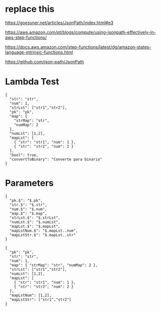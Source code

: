 # replace this

https://goessner.net/articles/JsonPath/index.html#e3

https://aws.amazon.com/pt/blogs/compute/using-jsonpath-effectively-in-aws-step-functions/

https://docs.aws.amazon.com/step-functions/latest/dg/amazon-states-language-intrinsic-functions.html

https://github.com/json-path/JsonPath

# Lambda Test
```
{
  "str": "str",
  "num": 1,
  "strLst": ["str1","str2"],
  "pk": "pk",
  "map": {
    "strMap": "str",
    "numMap": 2
  },
  "numLst": [1,2],
  "mapLst": [
    { "str": "str1", "num": 1 },
    { "str": "str2", "num": 2 }
  ],
  "bool": true,
  "convertToBinary": "Converte para binario"
}
```

# Parameters
```
{
  "pk.$": "$.pk",
  "str.$": "$.str",
  "num.$": "$.num",
  "map.$": "$.map",
  "strLst.$": "$.strLst",
  "numLst.$": "$.numLst",
  "mapLst.$": "$.mapLst",
  "mapLstNum.$": "$.mapLst..num",
  "mapLstStr.$": "$.mapLst..str"
}
```
```
{
  "pk": "pk",
  "str": "str",
  "num": 1,
  "map": { "strMap": "str", "numMap": 2 },
  "strLst": ["str1","str2"],
  "numLst": [1,2],
  "mapLst": [
    { "str": "str1", "num": 1 },
    { "str": "str2", "num": 2 }
  ],
  "mapLstNum": [1,2],
  "mapLstStr": ["str1","str2"]
}
```